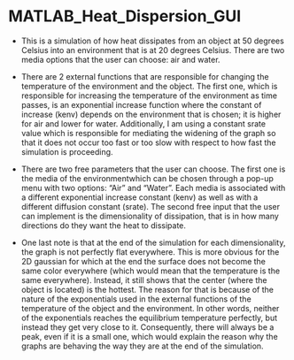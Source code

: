 # MATLAB_Heat_Dispersion_GUI

- This is a simulation of how heat dissipates from an object at 50 degrees Celsius into an environment that is at 20 degrees Celsius. There are two media options that the user can choose: air and water. 

- There are 2 external functions that are responsible for changing the temperature of the environment and the object. The first one, which is responsible for increasing the temperature of the environment as time passes, is an exponential increase function where the constant of increase (kenv) depends on the environment that is chosen; it is higher for air and lower for water. Additionally, I am using a constant srate value which is responsible for mediating the widening of the graph so that it does not occur too fast or too slow with respect to how fast the simulation is proceeding.

- There are two free parameters that the user can choose. The first one is the media of the environmentwhich can be chosen through a pop-up menu with two options: “Air” and “Water”. Each media is associated with a different exponential increase constant (kenv) as well as with a different diffusion constant (srate). The second free input that the user can implement is the dimensionality of dissipation, that is in how many directions do they want the heat to dissipate.

- One last note is that at the end of the simulation for each dimensionality, the graph is not perfectly flat everywhere. This is more obvious for the 2D gaussian for which at the end the surface does not become the same color everywhere (which would mean that the temperature is the same everywhere). Instead, it still shows that the center (where the object is located) is the hottest. The reason for that is because of the nature of the exponentials used in the external functions of the temperature of the object and the environment. In other words, neither of the exponentials reaches the equilibrium temperature perfectly, but instead they get very close to it. Consequently, there will always be a peak, even if it is a small one, which would explain the reason why the graphs are behaving the way they are at the end of the simulation.
